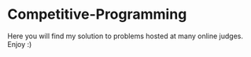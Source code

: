# Competitive-Programming
Here you will find my solution to problems hosted at many online judges. Enjoy :)
